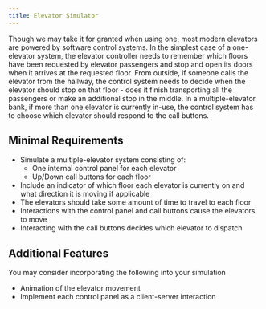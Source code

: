 ```yaml
---
title: Elevator Simulator
---
```

Though we may take it for granted when using one, most modern elevators are 
powered by software control systems.  In the simplest case of a one-elevator
system, the elevator controller needs to remember which floors have been 
requested by elevator passengers and stop and open its doors when it arrives
at the requested floor.  From outside, if someone calls the elevator from the
hallway, the control system needs to decide when the elevator should stop
on that floor - does it finish transporting all the passengers or make an 
additional stop in the middle.  In a multiple-elevator bank, if more than
one elevator is currently in-use, the control system has to choose which
elevator should respond to the call buttons.

## Minimal Requirements
* Simulate a multiple-elevator system consisting of:
  * One internal control panel for each elevator
  * Up/Down call buttons for each floor
* Include an indicator of which floor each elevator is currently on and 
  what direction it is moving if applicable
* The elevators should take some amount of time to travel to each floor
* Interactions with the control panel and call buttons cause the elevators
  to move
* Interacting with the call buttons decides which elevator to dispatch

## Additional Features
You may consider incorporating the following into your simulation
* Animation of the elevator movement
* Implement each control panel as a client-server interaction

